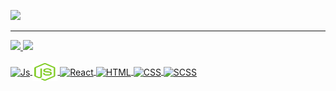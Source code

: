 
<!--
**SirSgt/SirSgt** is a ✨ _special_ ✨ repository because its `README.md` (this file) appears on your GitHub profile.

Here are some ideas to get you started:

- 🔭 I’m currently working on ...
- 🌱 I’m currently learning ...
- 👯 I’m looking to collaborate on ...
- 🤔 I’m looking for help with ...
- 💬 Ask me about ...
- 📫 How to reach me: ...
- 😄 Pronouns: ...
- ⚡ Fun fact: ...
-->

<!-- <img align="right" width="400" height="400" src="https://media.tenor.com/qA9u4ETE66MAAAAC/hello-there-kenobi.gif"> -->

   ![](https://media.tenor.com/qA9u4ETE66MAAAAC/hello-there-kenobi.gif)
<!--    [![Codepen Badge](https://img.shields.io/badge/-Codepen-000?style=flat-square&logo=Codepen&logoColor=white&link=https://codepen.io/your-work)](https://codepen.io/your-work)
 -->
 
 ***
 
<div>
   <a href="https://github.com/joseanesemedo">
   <img height="180em" src="https://github-readme-stats.vercel.app/api?username=joseanesemedo&show_icons=true&theme=tokyonight&include_all_commits=true&count_private=true"/>
   <img height="180em" src="https://github-readme-stats.vercel.app/api/top-langs/?username=joseanesemedo&layout=compact&langs_count=7&theme=tokyonight"/>
</div>

<div style="display: inline_block"><br>
   <img align="center" alt="Js" height="30" width="40" src="https://github.com/devicons/devicon/master/icons/javascript/javascript-plain.svg">
   <img align="center" alt="Ts" height="30" width="40" src="https://github.com/devicons/devicon/blob/master/icons/nodejs/nodejs-plain.svg">
   <img align="center" alt="React" height="30" width="40" src="https://github.comm/devicons/devicon/master/icons/react/react-original.svg">
   <img align="center" alt="HTML" height="30" width="40" src="https://github.com/devicons/devicon/master/icons/html5/html5-original.svg">
   <img align="center" alt="CSS" height="30" width="40" src="https://github.com/devicons/devicon/master/icons/css3/css3-original.svg">
   <img align="center" alt="SCSS" height="30" width="40" src="https://github.com/devicons/devicon/master/icons/sass/sass-original.svg">
</div>
 
